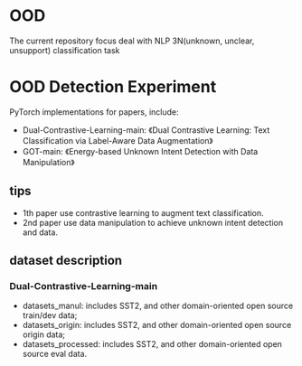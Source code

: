 # OOD
The current repository focus deal with NLP 3N(unknown, unclear, unsupport) classification task

# OOD Detection Experiment
PyTorch implementations for papers, include: 
- Dual-Contrastive-Learning-main: 《Dual Contrastive Learning: Text Classification via Label-Aware Data Augmentation》
- GOT-main: 《Energy-based Unknown Intent Detection with Data Manipulation》

##  tips
- 1th paper use contrastive learning to augment text classification.
- 2nd paper use data manipulation to achieve unknown intent detection and data.


## dataset description
### Dual-Contrastive-Learning-main
- datasets_manul: includes SST2, and other domain-oriented open source train/dev data;
- datasets_origin: includes SST2, and other domain-oriented open source origin data;
- datasets_processed: includes SST2, and other domain-oriented open source eval data.


